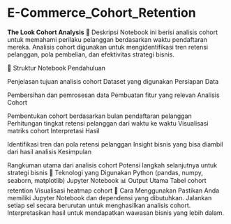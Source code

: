 # E-Commerce_Cohort_Retention

**The Look Cohort Analysis**
📌 Deskripsi
Notebook ini berisi analisis cohort untuk memahami perilaku pelanggan berdasarkan waktu pendaftaran mereka. Analisis cohort digunakan untuk mengidentifikasi tren retensi pelanggan, pola pembelian, dan efektivitas strategi bisnis.

📂 Struktur Notebook
Pendahuluan

Penjelasan tujuan analisis cohort
Dataset yang digunakan
Persiapan Data

Pembersihan dan pemrosesan data
Pembuatan fitur yang relevan
Analisis Cohort

Pembentukan cohort berdasarkan bulan pendaftaran pelanggan
Perhitungan tingkat retensi pelanggan dari waktu ke waktu
Visualisasi matriks cohort
Interpretasi Hasil

Identifikasi tren dan pola retensi pelanggan
Insight bisnis yang bisa diambil dari hasil analisis
Kesimpulan

Rangkuman utama dari analisis cohort
Potensi langkah selanjutnya untuk strategi bisnis
🔧 Teknologi yang Digunakan
Python (pandas, numpy, seaborn, matplotlib)
Jupyter Notebook
📊 Output Utama
Tabel cohort retention
Visualisasi heatmap cohort
🚀 Cara Menggunakan
Pastikan Anda memiliki Jupyter Notebook dan dependensi yang dibutuhkan.
Jalankan setiap sel secara berurutan untuk menghasilkan analisis cohort.
Interpretasikan hasil untuk mendapatkan wawasan bisnis yang lebih dalam.
